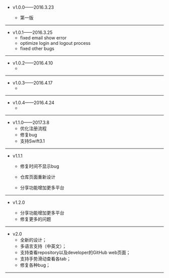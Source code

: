


* v1.0.0——2016.3.23

  * 第一版
***
* v1.0.1——2016.3.25
  - fixed email show error
  - optimize login and logout process
  - fixed other bugs
***
* v1.0.2——2016.4.10
  * ​
***
* v1.0.3——2016.4.17
  * ​
***
* v1.0.4——2016.4.24
  * ​
***
* v1.1.0——2017.3.8
  * 优化注册流程
  * 修复bug
  * 支持Swift3.1
***

* v1.1.1
  * 修复时间不显示bug

  * 仓库页面重新设计

  * 分享功能增加更多平台

***

* v1.2.0

  * 分享功能增加更多平台
  * 修复更多的问题

***

* v2.0
  * 全新的设计；
  * 多语言支持（中英文）；
  * 支持查看repository以及developer的GitHub web页面；
  * 支持手势滑动查看各tab；
  * 修复各种bug；

***



